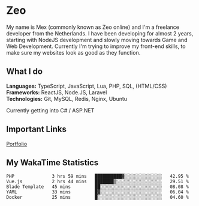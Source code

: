 # Zeo
My name is Mex (commonly known as Zeo online) and I'm a freelance developer from the Netherlands. I have been developing for almost 2 years, starting with NodeJS development and slowly moving towards Game and Web Development. Currently I'm trying to improve my front-end skills, to make sure my websites look as good as they function.

## What I do
**Languages:** TypeScript, JavaScript, Lua, PHP, SQL, (HTML/CSS)<br/>
**Frameworks:** ReactJS, Node.JS, Laravel<br/>
**Technologies:** Git, MySQL, Redis, Nginx, Ubuntu<br/>

Currently getting into C# / ASP.NET

## Important Links
[Portfolio](https://zeodev.cc)

## My WakaTime Statistics
<!--START_SECTION:waka-->
```text
PHP              3 hrs 59 mins   ██████████▓░░░░░░░░░░░░░░   42.95 % 
Vue.js           2 hrs 44 mins   ███████▒░░░░░░░░░░░░░░░░░   29.51 % 
Blade Template   45 mins         ██░░░░░░░░░░░░░░░░░░░░░░░   08.08 % 
YAML             33 mins         █▓░░░░░░░░░░░░░░░░░░░░░░░   06.04 % 
Docker           25 mins         █░░░░░░░░░░░░░░░░░░░░░░░░   04.60 % 
```
<!--END_SECTION:waka-->
